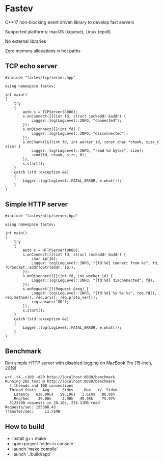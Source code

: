 # Fastev
C++17 non-blocking event driven library to develop fast servers

Supported platforms: macOS (kqueue), Linux (epoll)

No external libraries

Zero memory allocations in hot paths


## TCP echo server

```cp
#include "fastev/tcp/server.hpp"

using namespace fastev;

int main()
{
    try
    {
        auto s = TCPServer(8080);
        s.onConnect([](int fd, struct sockaddr &addr) {
            Logger::log(LogLevel::INFO, "connected");
        });
        s.onDisonnect([](int fd) {
            Logger::log(LogLevel::INFO, "disconnected");
        });
        s.onChunk([&](int fd, int worker_id, const char *chunk, size_t size) {
            Logger::log(LogLevel::INFO, "read %d bytes", size);
            send(fd, chunk, size, 0);
        });
        s.start();
    }
    catch (std::exception &e)
    {
        Logger::log(LogLevel::FATAL_ERROR, e.what());
    }
}
```

## Simple HTTP server

```cp
#include "fastev/http/server.hpp"

using namespace fastev;

int main()
{
    try
    {
        auto s = HTTPServer(8080);
        s.onConnect([](int fd, struct sockaddr &addr) {
            char ip[16];
            Logger::log(LogLevel::INFO, "[fd:%d] connect from %s", fd, TCPSocket::addrToStr(addr, ip));
        });
        s.onDisonnect([](int fd, int worker_id) {
            Logger::log(LogLevel::INFO, "[fd:%d] disconnected", fd);
        });
        s.onRequest([](Request &req) {
            Logger::log(LogLevel::INFO, "[fd:%d] %s %s %s", req.fd(), req.method(), req.uri(), req.proto_ver());
            req.answer("OK");
        });
        s.start();
    }
    catch (std::exception &e)
    {
        Logger::log(LogLevel::FATAL_ERROR, e.what());
    }
}
```

## Benchmark
Run simple HTTP server with disabled logging on MacBook Pro (15-inch, 2019)

```
wrk -t4 -c100 -d20 http://localhost:8080/benchmark
Running 20s test @ http://localhost:8080/benchmark
  4 threads and 100 connections
  Thread Stats   Avg      Stdev     Max   +/- Stdev
    Latency   638.99us   59.19us   1.61ms   88.06%
    Req/Sec    39.08k     2.90k   49.98k    75.97%
  3123299 requests in 20.10s, 235.31MB read
Requests/sec: 155388.43
Transfer/sec:     11.71MB
```

## How to build
- install g++ make
- open project folder in console
- launch 'make compile'
- launch './build/app'